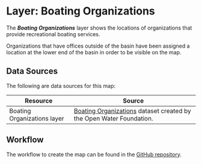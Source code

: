 # Layer: Boating Organizations #

The ***Boating Organizations*** layer shows the locations of organizations
that provide recreational boating services.

Organizations that have offices outside of the basin have been assigned a location
at the lower end of the basin in order to be visible on the map.

## Data Sources ##

The following are data sources for this map:

| **Resource** | **Source** |
| -- | -- |
| Boating Organizations layer | [Boating Organizations](https://data.openwaterfoundation.org/state/co/owf/boating-orgs/) dataset created by the Open Water Foundation. |

## Workflow ##

The workflow to create the map can be found in the [GitHub repository](https://github.com/OpenWaterFoundation/owf-infomapper-co-clear/tree/master/workflow/BasinEntities/Recreation-Boating).
